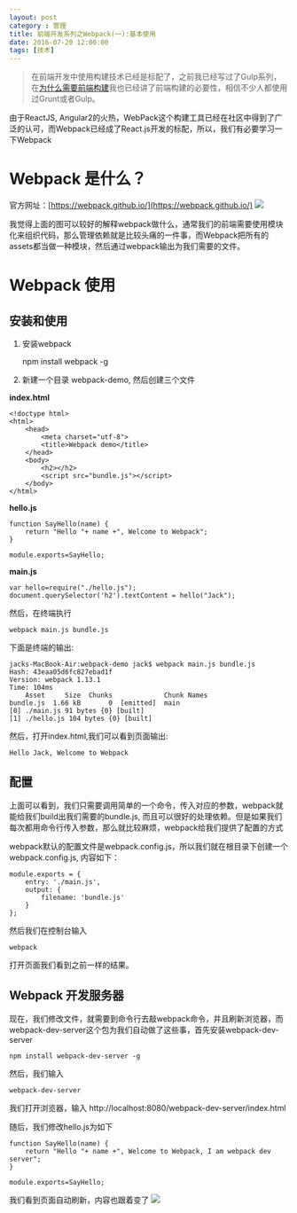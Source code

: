 ```yaml
---
layout: post
category : 管理
title: 前端开发系列之Webpack(一):基本使用
date: 2016-07-20 12:00:00
tags: [技术]
---
```



> 在前端开发中使用构建技术已经是标配了，之前我已经写过了Gulp系列，在[为什么需要前端构建](http://deshui.wang/%E6%8A%80%E6%9C%AF/2016/01/01/why-need-front-end-build)我也已经讲了前端构建的必要性，相信不少人都使用过Grunt或者Gulp。 

由于ReactJS, Angular2的火热，WebPack这个构建工具已经在社区中得到了广泛的认可，而Webpack已经成了React.js开发的标配，所以，我们有必要学习一下Webpack

# Webpack 是什么？

官方网址：[https://webpack.github.io/](https://webpack.github.io/)
<img src="https://webpack.github.io/assets/what-is-webpack.png" class="img-responsive">

我觉得上面的图可以较好的解释webpack做什么，通常我们的前端需要使用模块化来组织代码，那么管理依赖就是比较头痛的一件事，而Webpack把所有的assets都当做一种模块，然后通过webpack输出为我们需要的文件。

# Webpack 使用

## 安装和使用

1. 安装webpack

    npm install webpack -g


2. 新建一个目录 webpack-demo, 然后创建三个文件

**index.html**

    <!doctype html>
    <html>
        <head>
            <meta charset="utf-8">
            <title>Webpack demo</title>
        </head>
        <body>
            <h2></h2>
            <script src="bundle.js"></script>
        </body>
    </html>


**hello.js**


    function SayHello(name) {
        return "Hello "+ name +", Welcome to Webpack";
    }

    module.exports=SayHello;

**main.js**


    var hello=require("./hello.js");
    document.querySelector('h2').textContent = hello("Jack");


然后，在终端执行 

    webpack main.js bundle.js

下面是终端的输出:

    jacks-MacBook-Air:webpack-demo jack$ webpack main.js bundle.js
    Hash: 43eaa05d6fc827ebad1f
    Version: webpack 1.13.1
    Time: 104ms
        Asset     Size  Chunks             Chunk Names
    bundle.js  1.66 kB       0  [emitted]  main
    [0] ./main.js 91 bytes {0} [built]
    [1] ./hello.js 104 bytes {0} [built]

然后，打开index.html,我们可以看到页面输出:

    Hello Jack, Welcome to Webpack

## 配置

上面可以看到，我们只需要调用简单的一个命令，传入对应的参数，webpack就能给我们build出我们需要的bundle.js, 而且可以很好的处理依赖。但是如果我们每次都用命令行传入参数，那么就比较麻烦，webpack给我们提供了配置的方式

webpack默认的配置文件是webpack.config.js，所以我们就在根目录下创建一个webpack.config.js, 内容如下：

    module.exports = {
        entry: './main.js',
        output: {
            filename: 'bundle.js'
        }
    };

然后我们在控制台输入

    webpack

打开页面我们看到之前一样的结果。


## Webpack 开发服务器

现在，我们修改文件，就需要到命令行去敲webpack命令，并且刷新浏览器，而webpack-dev-server这个包为我们自动做了这些事，首先安装webpack-dev-server

    npm install webpack-dev-server -g

然后，我们输入

    webpack-dev-server

我们打开浏览器，输入 http://localhost:8080/webpack-dev-server/index.html

随后，我们修改hello.js为如下

    function SayHello(name) {
        return "Hello "+ name +", Welcome to Webpack, I am webpack dev server";
    }

    module.exports=SayHello;    
 
我们看到页面自动刷新，内容也跟着变了
<img src="http://7xpzem.com1.z0.glb.clouddn.com/webpack-dev-server.png" class="img-responsive"/>